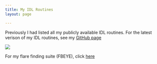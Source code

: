 ```yaml
---
title: My IDL Routines
layout: page

---
```


Previously I had listed all my publicly available IDL routines. For the latest verison of my IDL routines, see my [GitHub page](https://github.com/jradavenport/jradavenport_idl)


<a href="https://github.com/jradavenport/jradavenport_idl"><img src="{{ site.url }}/assets/cubehelix_clr_sm.png" onmouseover="this.src='{{ site.url }}/assets/cubehelix_bw_sm.png'" onmouseout="this.src='{{ site.url }}/assets/cubehelix_clr_sm.png'" /></a>

For my flare finding suite (FBEYE), click [here](https://github.com/jradavenport/FBeye) 